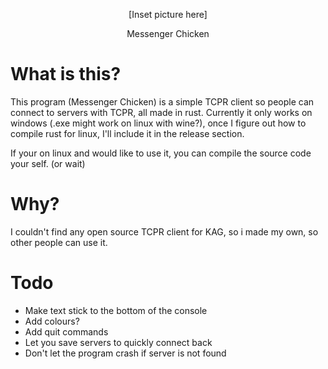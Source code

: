 <p align = 'center'> [Inset picture here] </p>
<p align = 'center'> Messenger Chicken </p>

# What is this?

This program (Messenger Chicken) is a simple TCPR client so people can connect to servers with TCPR, all made in rust.
Currently it only works on windows (.exe might work on linux with wine?), once I figure out how to compile rust for linux, I'll include it in the release section.

If your on linux and would like to use it, you can compile the source code your self. (or wait)

# Why?

I couldn't find any open source TCPR client for KAG, so i made my own, so other people can use it.


# Todo
- Make text stick to the bottom of the console
- Add colours?
- Add quit commands
- Let you save servers to quickly connect back
- Don't let the program crash if server is not found
